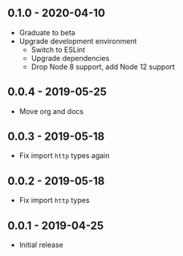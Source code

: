 ## 0.1.0 - 2020-04-10

- Graduate to beta
- Upgrade development environment
  - Switch to ESLint
  - Upgrade dependencies
  - Drop Node 8 support, add Node 12 support

## 0.0.4 - 2019-05-25

- Move org and docs

## 0.0.3 - 2019-05-18

- Fix import `http` types again

## 0.0.2 - 2019-05-18

- Fix import `http` types

## 0.0.1 - 2019-04-25

- Initial release

